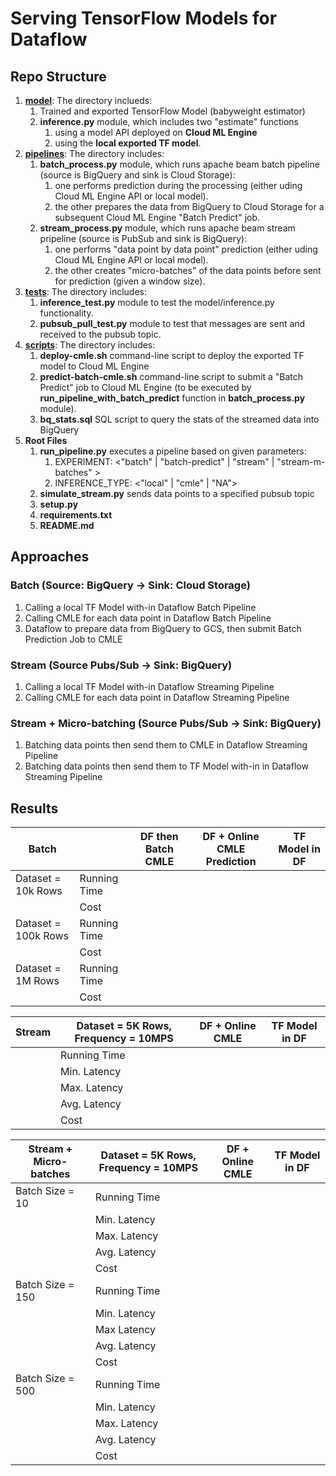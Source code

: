 # Serving TensorFlow Models for Dataflow 


## Repo Structure

1. **[model](https://github.com/GoogleCloudPlatform/training-data-analyst/tree/master/blogs/tf_dataflow_serving/model)**: The directory inclueds:
    1. Trained and exported TensorFlow Model (babyweight estimator)
    2. **inference.py** module, which includes two "estimate" functions
        1. using a model API deployed on **Cloud ML Engine**
        2. using the **local exported TF model**.
2. **[pipelines](https://github.com/GoogleCloudPlatform/training-data-analyst/tree/master/blogs/tf_dataflow_serving/piplines)**: The directory includes:
    1. **batch_process.py** module, which runs apache beam batch pipeline (source is BigQuery and sink is Cloud Storage):
        1. one performs prediction during the processing (either uding Cloud ML Engine API or local model).
        2. the other prepares the data from BigQuery to Cloud Storage for a subsequent Cloud ML Engine "Batch Predict" job.
    2. **stream_process.py** module, which runs apache beam stream pripeline (source is PubSub and sink is BigQuery):
        1. one performs "data point by data point" prediction (either uding Cloud ML Engine API or local model).
        2. the other creates "micro-batches" of the data points before sent for prediction (given a window size).
3. **[tests](https://github.com/GoogleCloudPlatform/training-data-analyst/tree/master/blogs/tf_dataflow_serving/tests)**: The directory includes:
    1. **inference_test.py** module to test the model/inference.py functionality.
    2. **pubsub_pull_test.py** module to test that messages are sent and received to the pubsub topic.
4. **[scripts](https://github.com/GoogleCloudPlatform/training-data-analyst/tree/master/blogs/tf_dataflow_serving/scriptys)**: The directory includes:
    1. **deploy-cmle.sh** command-line script to deploy the exported TF model to Cloud ML Engine
    2. **predict-batch-cmle.sh** command-line script to submit a "Batch Predict" job to Cloud ML Engine (to be executed by **run_pipeline_with_batch_predict** function in **batch_process.py** module).
    3. **bq_stats.sql** SQL script to query the stats of the streamed data into BigQuery
5. **Root Files**
    1. **run_pipeline.py** executes a pipeline based on given parameters:
        1. EXPERIMENT: <"batch" | "batch-predict" | "stream" | "stream-m-batches" >
        2. INFERENCE_TYPE: <"local" | "cmle" | "NA">
    2. **simulate_stream.py** sends data points to a specified pubsub topic
    3. **setup.py**
    4. **requirements.txt**
    5. **README.md**
 

## Approaches

### Batch (Source: BigQuery -> Sink: Cloud Storage)
1. Calling a local TF Model with-in Dataflow Batch Pipeline
2. Calling CMLE for each data point in Dataflow Batch Pipeline
3. Dataflow to prepare data from BigQuery to GCS, then submit Batch Prediction Job to CMLE
### Stream (Source Pubs/Sub -> Sink: BigQuery)
1. Calling a local TF Model with-in Dataflow Streaming Pipeline
2. Calling CMLE for each data point in Dataflow Streaming Pipeline
### Stream + Micro-batching (Source Pubs/Sub -> Sink: BigQuery)
1. Batching data points then send them to CMLE in Dataflow Streaming Pipeline
2. Batching data points then send them to TF Model with-in in Dataflow Streaming Pipeline


## Results

| Batch               |              | DF then Batch CMLE | DF + Online CMLE Prediction | TF Model in DF |
|---------------------|--------------|--------------------|-----------------------------|----------------|
| Dataset = 10k Rows  | Running Time |                    |                             |                |
|                     | Cost         |                    |                             |                |
| Dataset = 100k Rows | Running Time |                    |                             |                |
|                     | Cost         |                    |                             |                |
| Dataset = 1M Rows   | Running Time |                    |                             |                |
|                     | Cost         |                    |                             |                |


| Stream |    Dataset = 5K Rows, Frequency = 10MPS           | DF + Online CMLE | TF Model in DF |
|--------|--------------|------------------|----------------|
|     | Running Time |                  |                |
|        | Min. Latency |                  |                |
|        | Max. Latency |                  |                |
|        | Avg. Latency |                  |                |
|        | Cost         |                  |                |



| Stream + Micro-batches           | Dataset = 5K Rows, Frequency = 10MPS | DF + Online CMLE | TF Model in DF |
|------------------|--------------------------------------|------------------|----------------|
| Batch Size = 10  | Running Time                         |                  |                |
|                  | Min. Latency                         |                  |                |
|                  | Max. Latency                         |                  |                |
|                  | Avg. Latency                         |                  |                |
|                  | Cost                                 |                  |                |
| Batch Size = 150 | Running Time                         |                  |                |
|                  | Min. Latency                         |                  |                |
|                  | Max Latency                          |                  |                |
|                  | Avg. Latency                         |                  |                |
|                  | Cost                                 |                  |                |
| Batch Size = 500 | Running Time                         |                  |                |
|                  | Min. Latency                         |                  |                |
|                  | Max. Latency                         |                  |                |
|                  | Avg. Latency                         |                  |                |
|                  | Cost                                 |                  |                |